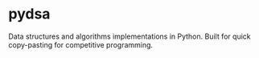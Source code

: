 # pydsa
Data structures and algorithms implementations in Python. Built for quick copy-pasting for competitive programming.

